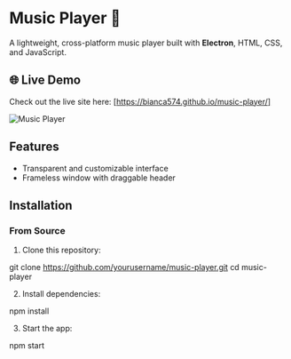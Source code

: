 # Music Player 🎵

A lightweight, cross-platform music player built with **Electron**, HTML, CSS, and JavaScript.

## 🌐 Live Demo

Check out the live site here: [https://bianca574.github.io/music-player/]

![Music Player](images/screenshot.jpg)

## Features

- Transparent and customizable interface
- Frameless window with draggable header

## Installation

### From Source

1. Clone this repository:

git clone https://github.com/yourusername/music-player.git
cd music-player

2. Install dependencies:

npm install

3. Start the app:

npm start

